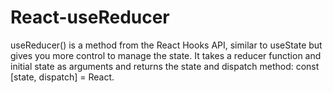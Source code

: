 # React-useReducer
useReducer() is a method from the React Hooks API, similar to useState but gives you more control to manage the state. It takes a reducer function and initial state as arguments and returns the state and dispatch method: const [state, dispatch] = React.
